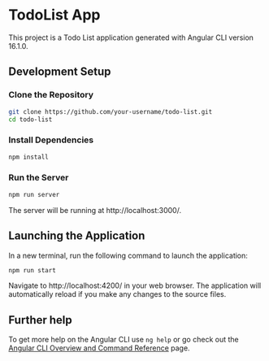 # TodoList App

This project is a Todo List application generated with Angular CLI version 16.1.0.

## Development Setup

### Clone the Repository

```bash
git clone https://github.com/your-username/todo-list.git
cd todo-list
```

### Install Dependencies

```bash
npm install
```

### Run the Server

```bash
npm run server
```
The server will be running at http://localhost:3000/.

## Launching the Application

In a new terminal, run the following command to launch the application:

```bash
npm run start
```
Navigate to http://localhost:4200/ in your web browser. The application will automatically reload if you make any changes to the source files.

## Further help

To get more help on the Angular CLI use `ng help` or go check out the [Angular CLI Overview and Command Reference](https://angular.io/cli) page.
